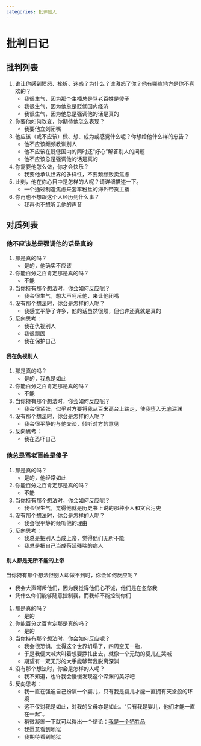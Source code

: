 ```yaml
---
categories: 批评他人
---
```


# 批判日记

## 批判列表

1. 谁让你感到愤怒、挫折、迷惑？为什么？谁激怒了你？他有哪些地方是你不喜欢的？
    - 我很生气，因为那个主播总是骂老百姓是傻子
    - 我很生气，因为他总是贬低国内经济
    - 我很生气，因为他总是强调他的话是真的
2. 你要他如何改变，你期待他怎么表现？
    - 我要他立刻闭嘴
3. 他应该（或不应该）做、想、成为或感觉什么呢？你想给他什么样的忠告？
    - 他不应该频频教训别人
    - 他不应该在贬低国内的同时还“好心”解答别人的问题
    - 他不应该总是强调他的话是真的
4. 你需要他怎么做，你才会快乐？
    - 我要他承认世界的多样性，不要频频贩卖焦虑
5. 此刻，他在你心目中是怎样的人呢？请详细描述一下。
    - 一个通过制造焦虑来套牢粉丝的海外带货主播
6. 你再也不想跟这个人经历到什么事？
    - 我再也不想听见他的声音

## 对质列表

### 他不应该总是强调他的话是真的

1. 那是真的吗？
    - 是的，他确实不应该
2. 你能百分之百肯定那是真的吗？
    - 不能
3. 当你持有那个想法时，你会如何反应呢？
    - 我会很生气，想大声呵斥他，来让他闭嘴
4. 没有那个想法时，你会是怎样的人呢？
    - 我感觉平静了许多，他的话虽然很烦，但也许还真就是真的
5. 反向思考：
    - 我在仇视别人
    - 我很顽固
    - 我在保护自己

#### 我在仇视别人

1. 那是真的吗？
    - 是的，我总是如此
2. 你能百分之百肯定那是真的吗？
    - 不能
3. 当你持有那个想法时，你会如何反应呢？
    - 我会很紧张，似乎对方要将我从百米高台上踹走，使我堕入无底深渊
4. 没有那个想法时，你会是怎样的人呢？
    - 我会很平静的与他交谈，倾听对方的意见
5. 反向思考：
    - 我在恐吓自己

### 他总是骂老百姓是傻子

1. 那是真的吗？
    - 是的，他经常如此
2. 你能百分之百肯定那是真的吗？
    - 不能
3. 当你持有那个想法时，你会如何反应呢？
    - 我会很生气，觉得他就是历史书上说的那种小人和贪官污吏
4. 没有那个想法时，你会是怎样的人呢？
    - 我会很平静的倾听他的理由
5. 反向思考：
    - 我总是把别人当成上帝，觉得他们无所不能
    - 我总是把自己当成苟延残喘的病人

#### 别人都是无所不能的上帝

当你持有那个想法但别人却做不到时，你会如何反应呢？

- 我会大声呵斥他们，因为我觉得他们心不诚，他们是在忽悠我
- 凭什么你们能够随意控制我，而我却不能控制你们

1. 那是真的吗？
    - 是的
2. 你能百分之百肯定那是真的吗？
    - 是的
3. 当你持有那个想法时，你会如何反应呢？
    - 我会很恐惧，觉得这个世界坍塌了，四周空无一物，
    - 于是我便大喊大叫着想要挣扎出去，就像一个无助的婴儿在哭喊
    - 期望有一双无形的大手能够帮我脱离深渊
4. 没有那个想法时，你会是怎样的人呢？
    - 我不知道，也许我会慢慢发现这个深渊的美好吧
5. 反向思考：
    - 我一直在强迫自己扮演一个婴儿，只有我是婴儿才能一直拥有天堂般的环境
    - 这不仅对我是如此，对我的父母亦是如此。“只有我是婴儿，他们才能一直在一起”。
    - 稍微凝练一下就可以得出一个结论：[我是一个牺牲品](/src/about/life/2024-10-18-破镜重圆.md)
    - 我愿意看到地狱
    - 我期待看到地狱
